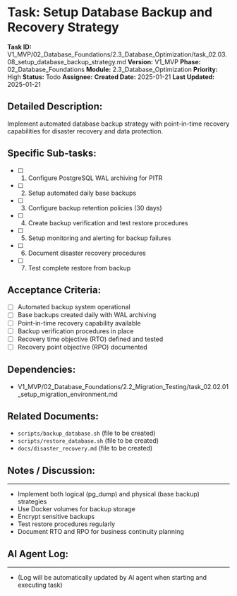 # Task: Setup Database Backup and Recovery Strategy

**Task ID:** V1_MVP/02_Database_Foundations/2.3_Database_Optimization/task_02.03.08_setup_database_backup_strategy.md
**Version:** V1_MVP
**Phase:** 02_Database_Foundations
**Module:** 2.3_Database_Optimization
**Priority:** High
**Status:** Todo
**Assignee:**
**Created Date:** 2025-01-21
**Last Updated:** 2025-01-21

## Detailed Description:
Implement automated database backup strategy with point-in-time recovery capabilities for disaster recovery and data protection.

## Specific Sub-tasks:
- [ ] 1. Configure PostgreSQL WAL archiving for PITR
- [ ] 2. Setup automated daily base backups
- [ ] 3. Configure backup retention policies (30 days)
- [ ] 4. Create backup verification and test restore procedures
- [ ] 5. Setup monitoring and alerting for backup failures
- [ ] 6. Document disaster recovery procedures
- [ ] 7. Test complete restore from backup

## Acceptance Criteria:
- [ ] Automated backup system operational
- [ ] Base backups created daily with WAL archiving
- [ ] Point-in-time recovery capability available
- [ ] Backup verification procedures in place
- [ ] Recovery time objective (RTO) defined and tested
- [ ] Recovery point objective (RPO) documented

## Dependencies:
- V1_MVP/02_Database_Foundations/2.2_Migration_Testing/task_02.02.01_setup_migration_environment.md

## Related Documents:
- `scripts/backup_database.sh` (file to be created)
- `scripts/restore_database.sh` (file to be created)
- `docs/disaster_recovery.md` (file to be created)

## Notes / Discussion:
---
* Implement both logical (pg_dump) and physical (base backup) strategies
* Use Docker volumes for backup storage
* Encrypt sensitive backups
* Test restore procedures regularly
* Document RTO and RPO for business continuity planning

## AI Agent Log:
---
* (Log will be automatically updated by AI agent when starting and executing task)
